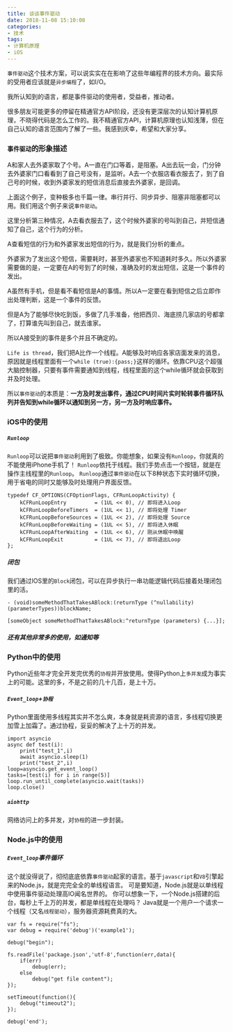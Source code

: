 ```yaml
---
title: 谈谈事件驱动
date: 2018-11-08 15:10:08
categories:
- 技术
tags:
- 计算机原理
- iOS
---
```


`事件驱动`这个技术方案，可以说实实在在影响了这些年编程界的技术方向。最实际的受用者应该就是`异步编程`了，如I/O。

我所认知到的语言，都是事件驱动的使用者，受益者，推动者。

<!-- more -->

很多朋友可能更多的停留在精通官方API阶段，还没有更深层次的认知计算机原理，不晓得代码是怎么工作的。我不精通官方API，计算机原理也认知浅薄，但在自己认知的语言范围内了解了一些。我感到庆幸，希望和大家分享。

### `事件驱动`的形象描述

A和家人去外婆家取了个号。A一直在门口等着，是阻塞。A出去玩一会，门分钟去外婆家门口看看到了自己号没有，是监听。A去一个衣服店看衣服去了，到了自己号的时候，收到外婆家发的短信消息后直接去外婆家，是回调。

上面这个例子，变种极多也千篇一律。串行并行、同步异步、阻塞非阻塞都可以用。我们用这个例子来说`事件驱动`。

这里分析第三种情况，A去看衣服去了，这个时候外婆家的号叫到自己，并短信通知了自己，这个行为的分析。

A查看短信的行为和外婆家发出短信的行为，就是我们分析的重点。

外婆家为了发出这个短信，需要耗时，甚至外婆家也不知道耗时多久。所以外婆家需要做的是，一定要在A的号到了的时候，准确及时的发出短信，这是一个事件的发出。

A虽然有手机，但是看不看短信是A的事情。所以A一定要在看到短信之后立即作出处理判断，这是一个事件的反馈。

但是A为了能够尽快吃到饭，多做了几手准备，他把西贝、海底捞几家店的号都拿了，打算谁先叫到自己，就去谁家。

所以A接受到的事件是多个并且不确定的。

`Life is thread`，我们把A比作一个线程。A能够及时响应各家店面发来的消息，原因就是线程里面有一个`while (true):{pass;}`这样的循环。依靠CPU这个超强大脑控制器，只要有事件需要通知到线程，线程里面的这个while循环就会获取到并及时处理。
    
所以`事件驱动`的本质是：**一方及时发出事件，通过CPU时间片实时轮转事件循环队列并告知到while循环以通知到另一方，另一方及时响应事件。**

### iOS中的使用
##### `Runloop`
`Runloop`可以说把`事件驱动`利用到了极致。你能想象，如果没有`Runloop`，你就真的不能使用iPhone手机了！
`Runloop`依托于线程。我们手势点击一个按钮，就是在操作主线程里的`Runloop`。
`Runloop`通过`事件驱动`在以下8种状态下实时循环切换，用于省电的同时又能够及时处理用户界面反馈。
```
typedef CF_OPTIONS(CFOptionFlags, CFRunLoopActivity) {
    kCFRunLoopEntry         = (1UL << 0), // 即将进入Loop
    kCFRunLoopBeforeTimers  = (1UL << 1), // 即将处理 Timer
    kCFRunLoopBeforeSources = (1UL << 2), // 即将处理 Source
    kCFRunLoopBeforeWaiting = (1UL << 5), // 即将进入休眠
    kCFRunLoopAfterWaiting  = (1UL << 6), // 刚从休眠中唤醒
    kCFRunLoopExit          = (1UL << 7), // 即将退出Loop
};
```
##### 闭包
我们通过IOS里的`Block`闭包，可以在异步执行一串功能逻辑代码后接着处理闭包里的活。
```
- (void)someMethodThatTakesABlock:(returnType (^nullability)(parameterTypes))blockName;
```
```
[someObject someMethodThatTakesABlock:^returnType (parameters) {...}];
```
##### 还有其他非常多的使用，如通知等

### Python中的使用
Python近些年才完全开发完优秀的`协程`并开放使用。使得Python上`多并发`成为事实上的可能。这里的多，不是之前的几十几百，是上十万。
##### `Event_loop`+`协程`
Python里面使用多线程其实并不怎么爽，本身就是耗资源的语言，多线程切换更加雪上加霜了。通过协程，妥妥的解决了上十万的并发。
```
import asyncio
async def test(i):
	print("test_1",i)
	await asyncio.sleep(1)
	print("test_2",i)
loop=asyncio.get_event_loop()
tasks=[test(i) for i in range(5)]
loop.run_until_complete(asyncio.wait(tasks))
loop.close()
```
##### `aiohttp`
网络访问上的多并发，对`协程`的进一步封装。

### Node.js中的使用
##### `Event_loop`事件循环
这个就没得说了，彻彻底底依靠`事件驱动`起家的语言。基于`javascript`和`V8`引擎起来的Node.js，就是完完全全的单线程语言。
可是要知道，Node.js就是以单线程中使用事件驱动处理高IO闻名世界的。
你可以想象一下，一个Node.js搭建的后台，每秒上千上万的并发，都是单线程在处理吗？
Java就是一个用户一个请求一个线程（又名`线程驱动`），服务器资源耗费真的大。
```
var fs = require("fs");
var debug = require('debug')('example1');

debug("begin");

fs.readFile('package.json','utf-8',function(err,data){
    if(err)  
        debug(err);
    else
        debug("get file content");
});

setTimeout(function(){
    debug("timeout2");
});

debug('end');

```
